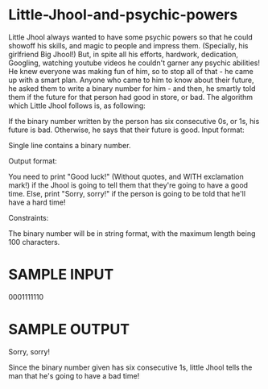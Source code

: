# Little-Jhool-and-psychic-powers
Little Jhool always wanted to have some psychic powers so that he could showoff his skills, and magic to people and impress them. (Specially, his girlfriend Big Jhool!) But, in spite all his efforts, hardwork, dedication, Googling, watching youtube videos he couldn't garner any psychic abilities!  He knew everyone was making fun of him, so to stop all of that - he came up with a smart plan. Anyone who came to him to know about their future, he asked them to write a binary number for him - and then, he smartly told them if the future for that person had good in store, or bad.
The algorithm which Little Jhool follows is, as following:

If the binary number written by the person has six consecutive 0s, or 1s, his future is bad.
Otherwise, he says that their future is good.
Input format:

Single line contains a binary number.

Output format:

You need to print "Good luck!" (Without quotes, and WITH exclamation mark!) if the Jhool is going to tell them that they're going to have a good time. Else, print "Sorry, sorry!" if the person is going to be told that he'll have a hard time!

Constraints:

The binary number will be in string format, with the maximum length being 100 characters.

# SAMPLE INPUT 
0001111110

# SAMPLE OUTPUT 
Sorry, sorry!

Since the binary number given has six consecutive 1s, little Jhool tells the man that he's going to have a bad time!
